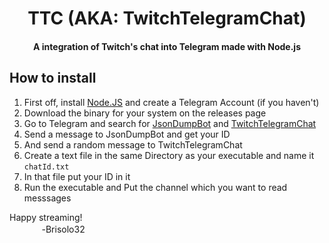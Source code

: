 <h1 align='center'>TTC (AKA: TwitchTelegramChat)</h1>
<h4 align='center'>A integration of Twitch's chat into Telegram made with Node.js</h4>

<h2 align='left'>How to install</h2>

1. First off, install [Node.JS](nodejs.org/en) and create a Telegram Account (if you haven't)
2. Download the binary for your system on the releases page
3. Go to Telegram and search for [JsonDumpBot](https://t.me/jsondumpbot) and [TwitchTelegramChat](https://t.me/twitelchat_bot)
4. Send a message to JsonDumpBot and get your ID
5. And send a random message to TwitchTelegramChat
6. Create a text file in the same Directory as your executable and name it `chatId.txt`
7. In that file put your ID in it
8. Run the executable and Put the channel which you want to read messsages

Happy streaming!
<br>ㅤㅤㅤㅤ-Brisolo32
